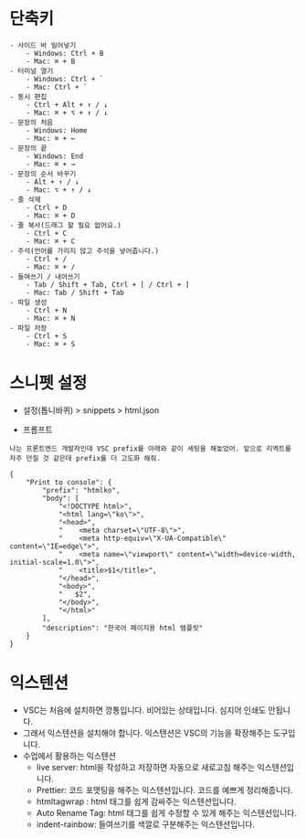 # 단축키

```
- 사이드 바 밀어넣기
    - Windows: Ctrl + B
    - Mac: ⌘ + B
- 터미널 열기
    - Windows: Ctrl + `
    - Mac: Ctrl + `
- 동시 편집
    - Ctrl + Alt + ↑ / ↓
    - Mac: ⌘ + ⌥ + ↑ / ↓
- 문장의 처음
    - Windows: Home
    - Mac: ⌘ + ←
- 문장의 끝
    - Windows: End
    - Mac: ⌘ + →
- 문장의 순서 바꾸기
    - Alt + ↑ / ↓
    - Mac: ⌥ + ↑ / ↓
- 줄 삭제
    - Ctrl + D
    - Mac: ⌘ + D
- 줄 복사(드래그 할 필요 없어요.)
    - Ctrl + C
    - Mac: ⌘ + C
- 주석(언어를 가리지 않고 주석을 넣어줍니다.)
    - Ctrl + /
    - Mac: ⌘ + /
- 들여쓰기 / 내어쓰기
    - Tab / Shift + Tab, Ctrl + [ / Ctrl + ]
    - Mac: Tab / Shift + Tab
- 파일 생성
    - Ctrl + N
    - Mac: ⌘ + N
- 파일 저장
    - Ctrl + S
    - Mac: ⌘ + S
```

# 스니펫 설정

- 설정(톱니바퀴) > snippets > html.json

- 프롬프트
```
나는 프론트엔드 개발자인데 VSC prefix를 아래와 같이 세팅을 해놓았어. 앞으로 리엑트를 자주 만질 것 같은데 prefix를 더 고도화 해줘.
```

```
{
	"Print to console": {
		"prefix": "htmlko",
		"body": [
			"<!DOCTYPE html>",
			"<html lang=\"ko\">",
			"<head>",
			"    <meta charset=\"UTF-8\">",
			"    <meta http-equiv=\"X-UA-Compatible\" content=\"IE=edge\">",
			"    <meta name=\"viewport\" content=\"width=device-width, initial-scale=1.0\">",
			"    <title>$1</title>",
			"</head>",
			"<body>",
			"	$2",
			"</body>",
			"</html>"
		],
		"description": "한국어 페이지용 html 템플릿"
	}
}
```

# 익스텐션

- VSC는 처음에 설치하면 깡통입니다. 비어있는 상태입니다. 심지어 인쇄도 안됩니다.
- 그래서 익스텐션을 설치해야 합니다. 익스텐션은 VSC의 기능을 확장해주는 도구입니다.
- 수업에서 활용하는 익스텐션
    - live server: html을 작성하고 저장하면 자동으로 새로고침 해주는 익스텐션입니다.
    - Prettier: 코드 포맷팅을 해주는 익스텐션입니다. 코드를 예쁘게 정리해줍니다.
    - htmltagwrap : html 태그를 쉽게 감싸주는 익스텐션입니다.
    - Auto Rename Tag: html 태그를 쉽게 수정할 수 있게 해주는 익스텐션입니다.
    - indent-rainbow: 들여쓰기를 색깔로 구분해주는 익스텐션입니다.
